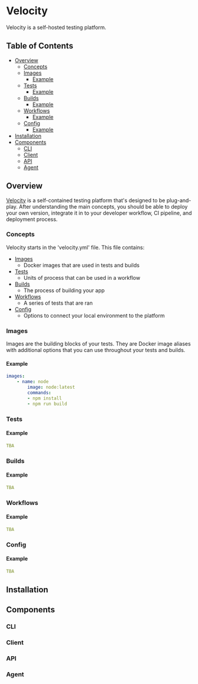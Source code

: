# Velocity

Velocity is a self-hosted testing platform.

## Table of Contents

-   [Overview](#overview)
    -   [Concepts](#concepts)
    -   [Images](#images)
        -   [Example](#example)
    -   [Tests](#tests)
        -   [Example](#example-1)
    -   [Builds](#builds)
        -   [Example](#example-2)
    -   [Workflows](#workflows)
        -   [Example](#example-3)
    -   [Config](#config)
        -   [Example](#example-4)
-   [Installation](#installation)
-   [Components](#components)
    -   [CLI](#cli)
    -   [Client](#client)
    -   [API](#api)
    -   [Agent](#agent)

## Overview

[Velocity](https://velocity-ci.com) is a self-contained testing platform that's designed to be plug-and-play. After understanding the main concepts, you should be able to deploy your own version, integrate it in to your developer workflow, CI pipeline, and deployment process.

### Concepts

Velocity starts in the 'velocity.yml' file. This file contains:

-   [Images](#images)
    -   Docker images that are used in tests and builds
-   [Tests](#tests)
    -   Units of process that can be used in a workflow
-   [Builds](#builds)
    -   The process of building your app
-   [Workflows](#workflows)
    -   A series of tests that are ran
-   [Config](#config)
    -   Options to connect your local environment to the platform

### Images

Images are the building blocks of your tests. They are Docker image aliases with additional options that you can use throughout your tests and builds.

#### Example

```yaml
images:
    - name: node
        image: node:latest
        commands:
        - npm install
        - npm run build
```

### Tests

#### Example

```yaml
TBA
```

### Builds

#### Example

```yaml
TBA
```

### Workflows

#### Example

```yaml
TBA
```

### Config

#### Example

```yaml
TBA
```

## Installation

## Components

### CLI

### Client

### API

### Agent

```

```
